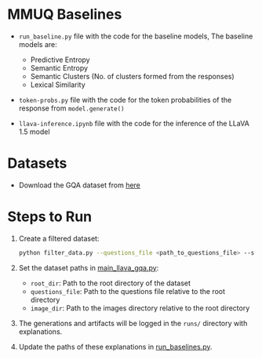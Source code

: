 # MMUQ Baselines
- `run_baseline.py` file with the code for the baseline models, The baseline models are:
    - Predictive Entropy
    - Semantic Entropy
    - Semantic Clusters (No. of clusters formed from the responses)
    - Lexical Similarity 

- `token-probs.py` file with the code for the token probabilities of the response from `model.generate()`
- `llava-inference.ipynb` file with the code for the inference of the LLaVA 1.5 model

# Datasets
- Download the GQA dataset from [here](https://cs.stanford.edu/people/dorarad/gqa/download.html)

# Steps to Run

1. Create a filtered dataset:
    ```bash
    python filter_data.py --questions_file <path_to_questions_file> --sample_size <number_of_questions_to_sample> --output_file <output_file_path>
    ```

2. Set the dataset paths in [main_llava_gqa.py](https://github.com/trilokpadhi/mmuq-baselines/blob/main/main_llava_gqa.py):
    - `root_dir`: Path to the root directory of the dataset
    - `questions_file`: Path to the questions file relative to the root directory
    - `image_dir`: Path to the images directory relative to the root directory

3. The generations and artifacts will be logged in the `runs/` directory with explanations.

4. Update the paths of these explanations in [run_baselines.py](https://github.com/trilokpadhi/mmuq-baselines/blob/main/run_baselines.py).
